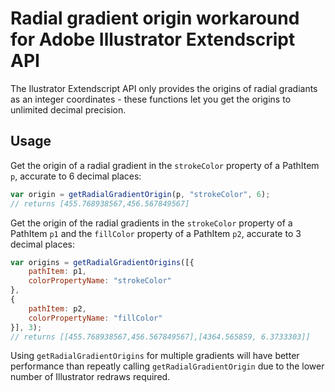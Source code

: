 # Radial gradient origin workaround for Adobe Illustrator Extendscript API

The Ilustrator Extendscript API only provides the origins of radial gradiants as an integer coordinates - these functions let you get the origins to unlimited decimal precision.

## Usage

Get the origin of a radial gradient in the `strokeColor` property of a PathItem `p`, accurate to 6 decimal places:

```js
var origin = getRadialGradientOrigin(p, "strokeColor", 6);
// returns [455.768938567,456.567849567]
```

Get the origin of the radial gradients in the `strokeColor` property of a PathItem `p1` and the `fillColor` property of a PathItem `p2`, accurate to 3 decimal places:

```js
var origins = getRadialGradientOrigins([{
    pathItem: p1,
    colorPropertyName: "strokeColor"
},
{
    pathItem: p2,
    colorPropertyName: "fillColor"
}], 3);
// returns [[455.768938567,456.567849567],[4364.565859, 6.3733303]]
```

Using `getRadialGradientOrigins` for multiple gradients will have better performance than repeatly calling `getRadialGradientOrigin` due to the lower number of Illustrator redraws required.